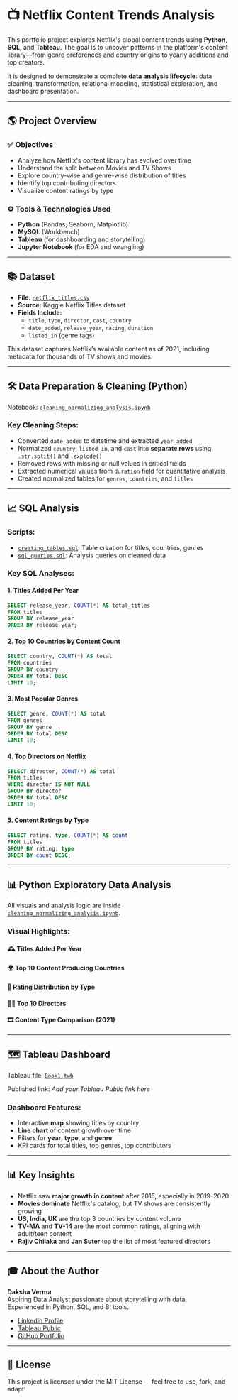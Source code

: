 # 📺 Netflix Content Trends Analysis

This portfolio project explores Netflix's global content trends using **Python**, **SQL**, and **Tableau**. The goal is to uncover patterns in the platform's content library—from genre preferences and country origins to yearly additions and top creators.

It is designed to demonstrate a complete **data analysis lifecycle**: data cleaning, transformation, relational modeling, statistical exploration, and dashboard presentation.

---

## 🌎 Project Overview

### ✅ Objectives

- Analyze how Netflix's content library has evolved over time
- Understand the split between Movies and TV Shows
- Explore country-wise and genre-wise distribution of titles
- Identify top contributing directors
- Visualize content ratings by type

### ⚙ Tools & Technologies Used

- **Python** (Pandas, Seaborn, Matplotlib)
- **MySQL** (Workbench)
- **Tableau** (for dashboarding and storytelling)
- **Jupyter Notebook** (for EDA and wrangling)

---

## 📚 Dataset

- **File:** [`netflix_titles.csv`](.notebooks/netflix_titles.csv)
- **Source:** Kaggle Netflix Titles dataset
- **Fields Include:**
  - `title`, `type`, `director`, `cast`, `country`
  - `date_added`, `release_year`, `rating`, `duration`
  - `listed_in` (genre tags)

This dataset captures Netflix’s available content as of 2021, including metadata for thousands of TV shows and movies.

---

## 🛠️ Data Preparation & Cleaning (Python)

Notebook: [`cleaning_normalizing_analysis.ipynb`](./cleaning_normalizing_analysis.ipynb)

### Key Cleaning Steps:

- Converted `date_added` to datetime and extracted `year_added`
- Normalized `country`, `listed_in`, and `cast` into **separate rows** using `.str.split()` and `.explode()`
- Removed rows with missing or null values in critical fields
- Extracted numerical values from `duration` field for quantitative analysis
- Created normalized tables for `genres`, `countries`, and `titles`

---

## 📈 SQL Analysis

### Scripts:

- [`creating_tables.sql`](./creating_tables.sql): Table creation for titles, countries, genres
- [`sql_queries.sql`](./sql_queries.sql): Analysis queries on cleaned data

### Key SQL Analyses:

#### 1. Titles Added Per Year

```sql
SELECT release_year, COUNT(*) AS total_titles
FROM titles
GROUP BY release_year
ORDER BY release_year;
```

#### 2. Top 10 Countries by Content Count

```sql
SELECT country, COUNT(*) AS total
FROM countries
GROUP BY country
ORDER BY total DESC
LIMIT 10;
```

#### 3. Most Popular Genres

```sql
SELECT genre, COUNT(*) AS total
FROM genres
GROUP BY genre
ORDER BY total DESC
LIMIT 10;
```

#### 4. Top Directors on Netflix

```sql
SELECT director, COUNT(*) AS total
FROM titles
WHERE director IS NOT NULL
GROUP BY director
ORDER BY total DESC
LIMIT 10;
```

#### 5. Content Ratings by Type

```sql
SELECT rating, type, COUNT(*) AS count
FROM titles
GROUP BY rating, type
ORDER BY count DESC;
```

---

## 📊 Python Exploratory Data Analysis

All visuals and analysis logic are inside [`cleaning_normalizing_analysis.ipynb`](./cleaning_normalizing_analysis.ipynb).

### Visual Highlights:

#### 🕰️ Titles Added Per Year



#### 🌍 Top 10 Content Producing Countries



#### 🎥 Rating Distribution by Type



#### 👨‍🎬 Top 10 Directors



#### 🎞️ Content Type Comparison (2021)



---

## 🗺️ Tableau Dashboard

Tableau file: [`Book1.twb`](./Book1.twb)

Published link: *Add your Tableau Public link here*

### Dashboard Features:

- Interactive **map** showing titles by country
- **Line chart** of content growth over time
- Filters for **year**, **type**, and **genre**
- KPI cards for total titles, top genres, top contributors

---

## 📊 Key Insights

- Netflix saw **major growth in content** after 2015, especially in 2019–2020
- **Movies dominate** Netflix's catalog, but TV shows are consistently growing
- **US, India, UK** are the top 3 countries by content volume
- **TV-MA** and **TV-14** are the most common ratings, aligning with adult/teen content
- **Rajiv Chilaka** and **Jan Suter** top the list of most featured directors

---

## 🎓 About the Author

**Daksha Verma**\
Aspiring Data Analyst passionate about storytelling with data.\
Experienced in Python, SQL, and BI tools.

- [LinkedIn Profile](#)
- [Tableau Public](#)
- [GitHub Portfolio](#)

---

## 💼 License

This project is licensed under the MIT License — feel free to use, fork, and adapt!

